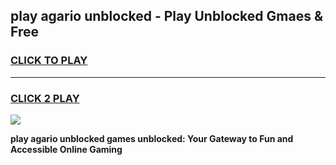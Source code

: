 
## play agario unblocked - Play Unblocked Gmaes & Free
<h3>
<a href="https://news.freeplayer.one?title=play_agario_unblocked&ref=16F">CLICK TO PLAY</a></h3>
<hr>

<h3>
<a href="https://news.freeplayer.one?title=play_agario_unblocked&ref=16F">CLICK 2 PLAY</a>
  
</h3>

<a href="https://news.freeplayer.one?title=play_agario_unblocked&ref=16F/"><img src="https://clearcache.store/games.png"></a>


**play agario unblocked games unblocked: Your Gateway to Fun and Accessible Online Gaming**
